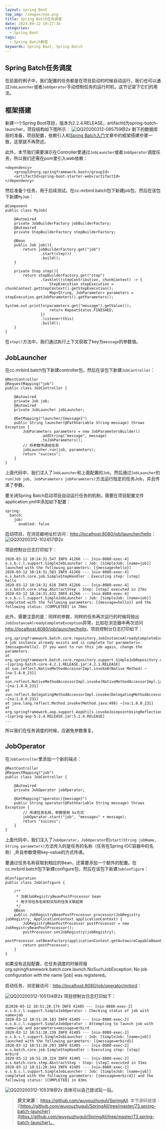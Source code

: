 ```yaml
---
layout: spring Boot
top_img: /images/eye.png
title: Spring Batch任务调度
date: 2024-09-12 19:27:34
categories:
  - Spring Boot
tags:
  - Spring Batch教程
keywords: Spring Boot, Spring Batch
---
```


## Spring Batch任务调度
在前面的例子中，我们配置的任务都是在项目启动的时候自动运行，我们也可以通过`JobLauncher`或者`JobOperator`手动控制任务的运行时机，这节记录下它们的用法。

## 框架搭建
新建一个Spring Boot项目，版本为2.2.4.RELEASE，artifactId为spring-batch-launcher，项目结构如下图所示：
![QQ20200312-095759@2x](https://mrbird.cc/img/QQ20200312-095759@2x.png)
剩下的数据库层的准备，项目配置，依赖引入和[Spring Batch入门](https://mrbird.cc/Spring-Batch%E5%85%A5%E9%97%A8.html)文章中的框架搭建步骤一致，这里就不再赘述。

此外，本节我们需要演示在Controller里通过`JobLauncher`或者`JobOperator`调度任务，所以我们还需在pom里引入web依赖：
```
<dependency>  
    <groupId>org.springframework.boot</groupId>  
    <artifactId>spring-boot-starter-web</artifactId>  
</dependency>
```
然后准备个任务，用于后续测试。在cc.mrbird.batch包下新建job包，然后在该包下新建`MyJob`：
```
@Component  
public class MyJob{  
  
    @Autowired  
    private JobBuilderFactory jobBuilderFactory;  
    @Autowired  
    private StepBuilderFactory stepBuilderFactory;  
  
    @Bean  
    public Job job(){  
        return jobBuilderFactory.get("job")  
                .start(step())  
                .build();  
    }  
  
    private Step step(){  
        return stepBuilderFactory.get("step")  
                .tasklet((stepContribution, chunkContext) -> {  
                    StepExecution stepExecution = chunkContext.getStepContext().getStepExecution();  
                    Map<String, JobParameter> parameters = stepExecution.getJobParameters().getParameters();  
                    System.out.println(parameters.get("message").getValue());  
                    return RepeatStatus.FINISHED;  
                })  
                .listener(this)  
                .build();  
    }  
}
```
在`step()`方法中，我们通过执行上下文获取了key为`message`的参数值。

## JobLauncher
在cc.mrbird.batch包下新建controller包，然后在该包下新建`JobController`：
```
@RestController  
@RequestMapping("job")  
public class JobController {  
  
    @Autowired  
    private Job job;  
    @Autowired  
    private JobLauncher jobLauncher;  
  
    @GetMapping("launcher/{message}")  
    public String launcher(@PathVariable String message) throws Exception {  
        JobParameters parameters = new JobParametersBuilder()  
                .addString("message", message)  
                .toJobParameters();  
        // 将参数传递给任务  
        jobLauncher.run(job, parameters);  
        return "success";  
    }  
}
```
上面代码中，我们注入了`JobLauncher`和上面配置的`Job`，然后通过`JobLauncher`的`run(Job job, JobParameters jobParameters)`方法运行指定的任务Job，并且传递了参数。

要关闭Spring Batch启动项目自动运行任务的机制，需要在项目配置文件application.yml中添加如下配置：
```
spring:  
  batch:  
    job:  
      enabled: false
```
启动项目，在浏览器地址栏访问：[http://localhost:8080/job/launcher/hello](http://localhost:8080/job/launcher/hello)：
![QQ20200312-102457@2x](https://mrbird.cc/img/QQ20200312-102457@2x.png)

项目控制台日志打印如下：
```
2020-03-12 10:24:31.547 INFO 41266 --- [nio-8080-exec-4] o.s.b.c.l.support.SimpleJobLauncher : Job: [SimpleJob: [name=job]] launched with the following parameters: [{message=hello}]  
2020-03-12 10:24:31.583 INFO 41266 --- [nio-8080-exec-4] o.s.batch.core.job.SimpleStepHandler : Executing step: [step]  
hello  
2020-03-12 10:24:31.610 INFO 41266 --- [nio-8080-exec-4] o.s.batch.core.step.AbstractStep : Step: [step] executed in 27ms  
2020-03-12 10:24:31.632 INFO 41266 --- [nio-8080-exec-4] o.s.b.c.l.support.SimpleJobLauncher : Job: [SimpleJob: [name=job]] completed with the following parameters: [{message=hello}] and the following status: [COMPLETED] in 76ms
```

此外，需要注意的是：同样的参数，同样的任务再次运行的时候将抛出`JobInstanceAlreadyCompleteException`异常，比如在浏览器中再次访问[http://localhost:8080/job/launcher/hello](http://localhost:8080/job/launcher/hello)，项目控制台日志打印如下：
```
org.springframework.batch.core.repository.JobInstanceAlreadyCompleteException: A job instance already exists and is complete for parameters={message=hello}. If you want to run this job again, change the parameters.  
at org.springframework.batch.core.repository.support.SimpleJobRepository.createJobExecution(SimpleJobRepository.java:131) ~[spring-batch-core-4.2.1.RELEASE.jar:4.2.1.RELEASE]  
at sun.reflect.NativeMethodAccessorImpl.invoke0(Native Method) ~[na:1.8.0_231]  
at sun.reflect.NativeMethodAccessorImpl.invoke(NativeMethodAccessorImpl.java:62) ~[na:1.8.0_231]  
at sun.reflect.DelegatingMethodAccessorImpl.invoke(DelegatingMethodAccessorImpl.java:43) ~[na:1.8.0_231]  
at java.lang.reflect.Method.invoke(Method.java:498) ~[na:1.8.0_231]  
at org.springframework.aop.support.AopUtils.invokeJoinpointUsingReflection(AopUtils.java:344) ~[spring-aop-5.2.4.RELEASE.jar:5.2.4.RELEASE]  
...
```
所以我们在任务调度的时候，应避免参数重复。

## JobOperator
在`JobController`里添加一个新的端点：
```
@RestController  
@RequestMapping("job")  
public class JobController {  
  
    @Autowired  
    private JobOperator jobOperator;  
  
    @GetMapping("operator/{message}")  
    public String operator(@PathVariable String message) throws Exception {  
        // 传递任务名称，参数使用 kv方式  
        jobOperator.start("job", "message=" + message);  
        return "success";  
    }  
}
```
上面代码中，我们注入了`JobOperator`，`JobOperator`的`start(String jobName, String parameters)`方法传入的是任务的名称（任务在Spring IOC容器中的名称）,并且参数使用key-value的方式传递。

要通过任务名称获取到相应的Bean，还需要添加一个额外的配置。在cc.mrbird.batch包下新建configure包，然后在该包下新建`JobConfigure`：
```
@Configuration  
public class JobConfigure {  
  
    /**  
     * 注册JobRegistryBeanPostProcessor bean  
     * 用于将任务名称和实际的任务关联起来  
     */  
    @Bean  
    public JobRegistryBeanPostProcessor processor(JobRegistry jobRegistry, ApplicationContext applicationContext) {  
        JobRegistryBeanPostProcessor postProcessor = new JobRegistryBeanPostProcessor();  
        postProcessor.setJobRegistry(jobRegistry);  
        postProcessor.setBeanFactory(applicationContext.getAutowireCapableBeanFactory());  
        return postProcessor;  
    }  
}
```
如果没有这段配置，在任务调度的时候将报org.springframework.batch.core.launch.NoSuchJobException: No job configuration with the name [job] was registered。

启动任务，浏览器访问：[http://localhost:8080/job/operator/mrbird](http://localhost:8080/job/operator/mrbird)：

![QQ20200312-105134@2x](https://mrbird.cc/img/QQ20200312-105134@2x.png)
项目控制台日志打印如下：
```
这2020-03-12 10:51:20.174 INFO 41405 --- [nio-8080-exec-2] o.s.b.c.l.support.SimpleJobOperator : Checking status of job with name=job  
2020-03-12 10:51:20.183 INFO 41405 --- [nio-8080-exec-2] o.s.b.c.l.support.SimpleJobOperator : Attempting to launch job with name=job and parameters=message=mrbird  
2020-03-12 10:51:20.239 INFO 41405 --- [nio-8080-exec-2] o.s.b.c.l.support.SimpleJobLauncher : Job: [SimpleJob: [name=job]] launched with the following parameters: [{message=mrbird}]  
2020-03-12 10:51:20.293 INFO 41405 --- [nio-8080-exec-2] o.s.batch.core.job.SimpleStepHandler : Executing step: [step]  
mrbird  
2020-03-12 10:51:20.324 INFO 41405 --- [nio-8080-exec-2] o.s.batch.core.step.AbstractStep : Step: [step] executed in 31ms  
2020-03-12 10:51:20.344 INFO 41405 --- [nio-8080-exec-2] o.s.b.c.l.support.SimpleJobLauncher : Job: [SimpleJob: [name=job]] completed with the following parameters: [{message=mrbird}] and the following status: [COMPLETED] in 83ms
```
![QQ20200312-105318@2x](https://mrbird.cc/img/QQ20200312-105318@2x.png)
具体可以自己尝试玩一玩。



> **原文来源：** https://github.com/wuyouzhuguli/SpringAll.
> 本节源码链接：[[https://github.com/wuyouzhuguli/SpringAll/tree/master/73.spring-batch-launcher](https://github.com/wuyouzhuguli/SpringAll/tree/master/73.spring-batch-launcher)。

